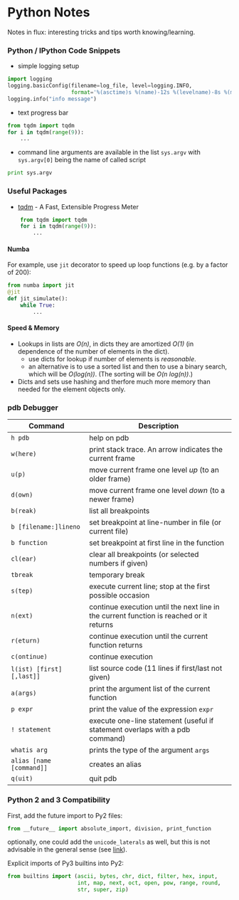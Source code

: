 # Python Notes
Notes in flux: interesting tricks and tips worth knowing/learning.

### Python / IPython Code Snippets
- simple logging setup
```python
import logging
logging.basicConfig(filename=log_file, level=logging.INFO,
                    format='%(asctime)s %(name)-12s %(levelname)-8s %(message)s')
logging.info("info message")
```
- text progress bar
```python
from tqdm import tqdm
for i in tqdm(range(9)):
    ...
```

- command line arguments are available in the list `sys.argv` with `sys.argv[0]` being the name of called script
```python
print sys.argv
```

### Useful Packages

- [tqdm](https://pypi.python.org/pypi/tqdm) - A Fast, Extensible Progress Meter
```python
    from tqdm import tqdm
    for i in tqdm(range(9)):
        ...
```

#### Numba
For example, use `jit` decorator to speed up loop functions (e.g. by a factor of 200):

```python
from numba import jit
@jit
def jit_simulate():
    while True:
        ...
```

#### Speed & Memory
- Lookups in lists are *O(n)*, in dicts they are amortized *O(1)* (in
  dependence of the number of elements in the dict).
  * use dicts for lookup if number of elements is *reasonable*.
  * an alternative is to use a sorted list and then to use a binary
    search, which will be *O(log(n))*. (The sorting will be *O(n
    log(n))*.)
- Dicts and sets use hashing and therfore much more memory than needed
  for the element objects only.

### pdb Debugger
Command      | Description
-------------|---------------------------------------------------------
`h pdb`      | help on pdb
`w(here)`    | print stack trace. An arrow indicates the current frame
`u(p)`       | move current frame one level _up_ (to an older frame)
`d(own)`     | move current frame one level _down_ (to a newer frame)
`b(reak)`    | list all breakpoints
`b [filename:]lineno` | set breakpoint at line-number in file (or current file)
`b function` | set breakpoint at first line in the function
`cl(ear)`    | clear all breakpoints (or selected numbers if given)
`tbreak`     | temporary break
`s(tep)`     | execute current line; stop at the first possible occasion
`n(ext)`     | continue execution until the next line in the current function is reached or it returns
`r(eturn)`   | continue execution until the current function returns
`c(ontinue)` | continue execution
`l(ist) [first] [,last]]` | list source code (11 lines if first/last not given)
`a(args)`    | print the argument list of the current function
`p expr`     | print the value of the expression `expr`
`! statement` | execute one-line statement (useful if statement overlaps with a pdb command)
`whatis arg`  | prints the type of the argument `args`
`alias [name [command]]` | creates an alias
`q(uit)`      | quit pdb


### Python 2 and 3 Compatibility

First, add the future import to Py2 files:
```python
from __future__ import absolute_import, division, print_function
```
optionally, one could add the `unicode_laterals` as well, but this is not advisable in the general sense (see [link](http://python-future.org/unicode_literals.html#unicode-literals)).


Explicit imports of Py3 builtins into Py2:
```python
from builtins import (ascii, bytes, chr, dict, filter, hex, input,
                      int, map, next, oct, open, pow, range, round,
                      str, super, zip)
```
